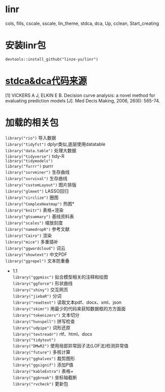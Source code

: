# linr
cols, fills, cscale, sscale, lin_theme, stdca, dca, Up, cclean, Start_creating
# 安装linr包
`devtools::install_github("linze-yu/linr")  `
# [stdca&dca代码来源](https://www.mskcc.org/departments/epidemiology-biostatistics/biostatistics/decision-curve-analysis)  
[1]	VICKERS A J, ELKIN E B. Decision curve analysis: a novel method for evaluating prediction models [J]. Med Decis Making, 2006, 26(6): 565-74.
# 加载的相关包
`library("rio")` 导入数据  
`library("tidyfst")` dplyr类似,底层使用datatable  
`library("data.table")` 处理大数据  
`library("tidyverse")` tidy-R  
`library("tidymodels")`  
`library("furrr")` purrr  
`library("survminer")` 生存曲线  
`library("survival")` 生存曲线  
`library("customLayout")` 图片排版  
`library("glmnet")` LASSO回归  
`library("circlize")` 圈图  
`library("ComplexHeatmap")` 热图*  
`library("knitr")` 表格+渲染  
`library("gtsummary")` 基线资料表  
`library("scales")` 缩放刻度  
`library("namedropR")` 参考文献  
`library("Cairo")` 渲染  
`library("mice")` 多重插补  
`library("ggwordcloud")` 词云  
`library("showtext")` 中文PDF  
`library("ggrepel")` 文本防重叠  
- 1.1  
`library("ggpmisc")` 拟合模型相关的注释和绘图  
`library("ggforce")` 形状曲线  
`library("shiny")` 交互网页  
`library("jiebaR")` 分词  
`library("readtext")` 读取文本pdf、docx、xml、json  
`library("skimr")` 用最少的代码来获知数据框的方方面面  
`library("tokenizers")` 文本切分  
`library("hunspell")` 拼写检查  
`library("udpipe")` 词形还原  
`library("textreadr")` rtf、html、docx  
`library("tidytext")`  
`library("DMwR2")` 使用局部异常因子法(LOF法)检测异常值  
`library("future")` 多核计算  
`library("gghalves")` 裁剪图形  
`library("ggsignif")` 添加P值  
`library("kableExtra")` 表格+  
`library("ggbreak")` 坐标轴截断  
`library("rvcheck")` 更新包  


























































